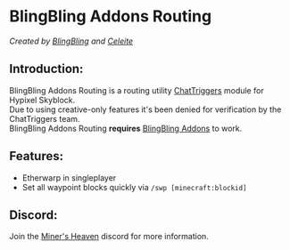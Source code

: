 # BlingBling Addons Routing
*Created by [BlingBling](https://github.com/blingblingdeveloper) and [Celeite](https://github.com/CeleiteCode)*

## Introduction:
BlingBling Addons Routing is a routing utility [ChatTriggers](https://www.chattriggers.com/) module for Hypixel Skyblock.  
Due to using creative-only features it's been denied for verification by the ChatTriggers team.  
BlingBling Addons Routing **requires** [BlingBling Addons](https://github.com/blingblingdeveloper/BlingBlingAddons) to work.  

## Features:
- Etherwarp in singleplayer
- Set all waypoint blocks quickly via `/swp [minecraft:blockid]`

## Discord:
Join the [Miner's Heaven](https://discord.gg/BBve6qaUqf) discord for more information.